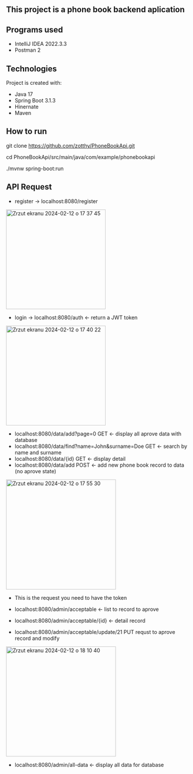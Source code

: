 ## This project is a phone book backend aplication 
## Programs used
* IntelliJ IDEA 2022.3.3
* Postman 2
## Technologies
Project is created with:
* Java 17
* Spring Boot 3.1.3
* Hinernate
* Maven
## How to run

git clone https://github.com/zotthy/PhoneBookApi.git


cd PhoneBookApi/src/main/java/com/example/phonebookapi


./mvnw spring-boot:run

## API Request
* register -> localhost:8080/register


<img width="271" alt="Zrzut ekranu 2024-02-12 o 17 37 45" src="https://github.com/zotthy/PhoneBookApi/assets/42466379/f244d32f-c940-4a79-9440-6c474312a8b2">

* login -> localhost:8080/auth <- return a JWT token

<img width="271" alt="Zrzut ekranu 2024-02-12 o 17 40 22" src="https://github.com/zotthy/PhoneBookApi/assets/42466379/adcd6859-28e0-4437-a658-0afc094d6f73">


* localhost:8080/data/add?page=0 GET <- display all aprove data with database
* localhost:8080/data/find?name=John&surname=Doe GET <- search by name and surname
* localhost:8080/data/{id} GET <- display detail
* localhost:8080/data/add POST <- add new phone book record to data (no aprove state)

  
<img width="299" alt="Zrzut ekranu 2024-02-12 o 17 55 30" src="https://github.com/zotthy/PhoneBookApi/assets/42466379/3a6a64cc-da4e-4759-a7ed-322112c50821">

* This is the request you need to have the token
  
* localhost:8080/admin/acceptable <- list to record to aprove
* localhost:8080/admin/acceptable/{id} <- detail record
* localhost:8080/admin/acceptable/update/21 PUT requst to aprove record and modify 

 
<img width="299" alt="Zrzut ekranu 2024-02-12 o 18 10 40" src="https://github.com/zotthy/PhoneBookApi/assets/42466379/4ed85ba3-d38a-45a1-98ef-d7d354042bc4">


* localhost:8080/admin/all-data <- display all data for database
